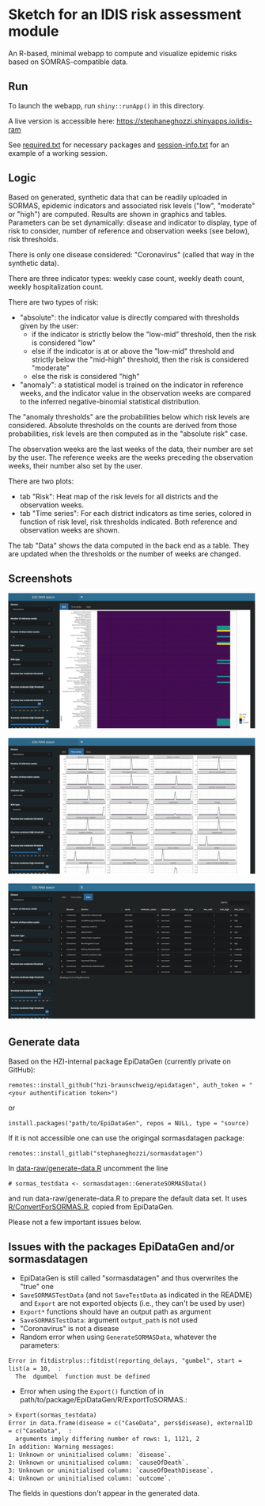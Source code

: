 # Sketch for an IDIS risk assessment module 

An R-based, minimal webapp to compute and visualize epidemic risks based on
SOMRAS-compatible data.

## Run

To launch the webapp, run `shiny::runApp()` in this directory.

A live version is accessible here: https://stephaneghozzi.shinyapps.io/idis-ram

See [required.txt](./required.txt) for necessary packages and [session-info.txt](./session-info.txt) for an example of a working session.

## Logic

Based on generated, synthetic data that can be readily uploaded in SORMAS, epidemic indicators and associated risk levels ("low", "moderate" or "high") are computed. Results are shown in graphics and tables. Parameters can be set dynamically: disease and indicator to display, type of risk to consider, number of reference and observation weeks (see below), risk thresholds.

There is only one disease considered: "Coronavirus" (called that way in the synthetic data).

There are three indicator types: weekly case count, weekly death count, weekly hospitalization count. 

There are two types of risk:
- "absolute": the indicator value is directly compared with thresholds given by the user: 
  - if the indicator is strictly below the "low-mid" threshold, then the risk is considered "low"
  - else if the indicator is at or above the "low-mid" threshold and strictly below the "mid-high" threshold, then the risk is considered "moderate"
  - else the risk is considered "high"
- "anomaly": a statistical model is trained on the indicator in reference weeks, and the indicator value in the observation weeks are compared to the inferred negative-binomial statistical distribution. 

The "anomaly thresholds" are the probabilities below which risk levels are considered. Absolute thresholds on the counts are derived from those probabilities, risk levels are then computed as in the "absolute risk" case.

The observation weeks are the last weeks of the data, their number are set by the user. The reference weeks are the weeks preceding the observation weeks, their number also set by the user.

There are two plots:
- tab "Risk": Heat map of the risk levels for all districts and the observation weeks.
- tab "Time series": For each district indicators as time series, colored in function of risk level, risk thresholds indicated. Both reference and observation weeks are shown.

The tab "Data" shows the data computed in the back end as a table. They are updated when the thresholds or the number of weeks are changed.

## Screenshots

![Risk tab](screenshots/idis-ram-risk.png)

![Time series tab](screenshots/idis-ram-timeseries.png)

![Data tab](screenshots/idis-ram-data.png)

## Generate data

Based on the HZI-internal package EpiDataGen (currently private on GitHub):
```
remotes::install_github("hzi-braunschweig/epidatagen", auth_token = "<your authentification token>")
```
or
```
install.packages("path/to/EpiDataGen", repos = NULL, type = "source)
```

If it is not accessible one can use the origingal sormasdatagen package: 
```
remotes::install_gitlab("stephaneghozzi/sormasdatagen")
```

In [data-raw/generate-data.R](data-raw/generate-data.R) uncomment the line 
```
# sormas_testdata <- sormasdatagen::GenerateSORMASData()
```
and run data-raw/generate-data.R to prepare the default data set. It uses [R/ConvertForSORMAS.R](R/ConvertForSORMAS.R), copied from EpiDataGen.

Please not a few important issues below.

## Issues with the packages EpiDataGen and/or sormasdatagen

- EpiDataGen is still called "sormasdatagen" and thus overwrites the "true" one
- `SaveSORMASTestData` (and not `SaveTestData` as indicated in the README) and `Export` are not exported objects (i.e., they can't be used by user)
- `Export*` functions should have an output path as argument
- `SaveSORMASTestData`: argument `output_path` is not used
- "Coronavirus" is not a disease
- Random error when using `GenerateSORMASData`, whatever the parameters: 
```
Error in fitdistrplus::fitdist(reporting_delays, "gumbel", start = list(a = 10,  : 
  The  dgumbel  function must be defined
```
- Error when using the `Export()` function of  in path/to/package/EpiDataGen/R/ExportToSORMAS.: 
```
> Export(sormas_testdata)
Error in data.frame(disease = c("CaseData", pers$disease), externalID = c("CaseData",  : 
  arguments imply differing number of rows: 1, 1121, 2
In addition: Warning messages:
1: Unknown or uninitialised column: `disease`. 
2: Unknown or uninitialised column: `causeOfDeath`. 
3: Unknown or uninitialised column: `causeOfDeathDisease`. 
4: Unknown or uninitialised column: `outcome`. 
```
The fields in questions don't appear in the generated data.

